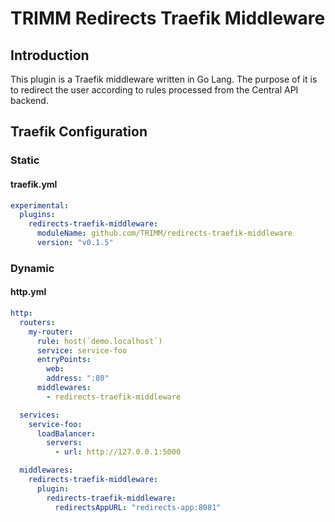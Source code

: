 # TRIMM Redirects Traefik Middleware

## Introduction
This plugin is a Traefik middleware written in Go Lang.
The purpose of it is to redirect the user according to rules processed from the Central API backend.

## Traefik Configuration

### Static
#### traefik.yml

```yaml
experimental:
  plugins:
    redirects-traefik-middleware:
      moduleName: github.com/TRIMM/redirects-traefik-middleware
      version: "v0.1.5"
```

### Dynamic
#### http.yml

```yaml
http:
  routers:
    my-router:
      rule: host(`demo.localhost`)
      service: service-foo
      entryPoints:
        web:
        address: ":80"
      middlewares:
        - redirects-traefik-middleware

  services:
    service-foo:
      loadBalancer:
        servers:
          - url: http://127.0.0.1:5000

  middlewares:
    redirects-traefik-middleware:
      plugin:
        redirects-traefik-middleware:
          redirectsAppURL: "redirects-app:8081"
```